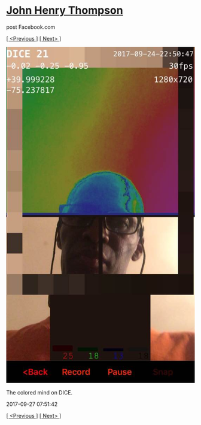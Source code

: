 # [John Henry Thompson](../README.md)
post Facebook.com

[[ <Previous ]](2017-09-27-2.md) [[ Next> ]](2017-09-26-1.md)

[![](../media/2017-09-27/Timeline-Photos-The-colored-mind-on-DICE.jpg)](../README.md)

The colored mind on DICE.

2017-09-27 07:51:42

[[ <Previous ]](2017-09-27-2.md) [[ Next> ]](2017-09-26-1.md)